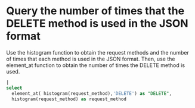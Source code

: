 # Query the number of times that the DELETE method is used in the JSON format

Use the histogram function to obtain the request methods and the number of times that each method is used in the JSON format. Then, use the element_at function to obtain the number of times the DELETE method is used.

```SQL
|
select
  element_at( histogram(request_method),'DELETE') as "DELETE",
  histogram(request_method) as request_method
```
